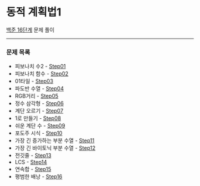 # 동적 계획법1
[백준 16단계](https://www.acmicpc.net/step/16) 문제 풀이

---

### 문제 목록

- 피보나치 수2 - [Step01](https://github.com/StudyForCoding/BEAKJOON/tree/master/16_DynamicProgramming1/Step01/README.md)
- 피보나치 함수 - [Step02](https://github.com/StudyForCoding/BEAKJOON/tree/master/16_DynamicProgramming1/Step02/README.md)
- 01타일 - [Step03](https://github.com/StudyForCoding/BEAKJOON/tree/master/16_DynamicProgramming1/Step03/README.md)
- 파도반 수열 - [Step04](https://github.com/StudyForCoding/BEAKJOON/tree/master/16_DynamicProgramming1/Step04/README.md)
- RGB거리 - [Step05](https://github.com/StudyForCoding/BEAKJOON/tree/master/16_DynamicProgramming1/Step05/README.md)
- 정수 삼각형 - [Step06](https://github.com/StudyForCoding/BEAKJOON/tree/master/16_DynamicProgramming1/Step06/README.md)
- 계단 오르기 - [Step07](https://github.com/StudyForCoding/BEAKJOON/tree/master/16_DynamicProgramming1/Step07/README.md)
- 1로 만들기 - [Step08](https://github.com/StudyForCoding/BEAKJOON/tree/master/16_DynamicProgramming1/Step08/README.md)
- 쉬운 계단 수 - [Step09](https://github.com/StudyForCoding/BEAKJOON/tree/master/16_DynamicProgramming1/Step09/README.md)
- 포도주 시식 - [Step10](https://github.com/StudyForCoding/BEAKJOON/tree/master/16_DynamicProgramming1/Step10/README.md)
- 가장 긴 증가하는 부분 수열 - [Step11](https://github.com/StudyForCoding/BEAKJOON/tree/master/16_DynamicProgramming1/Step11/README.md)
- 가장 긴 바이토닉 부분 수열 - [Step12](https://github.com/StudyForCoding/BEAKJOON/tree/master/16_DynamicProgramming1/Step12/README.md)
- 전깃줄 - [Step13](https://github.com/StudyForCoding/BEAKJOON/tree/master/16_DynamicProgramming1/Step13/README.md)
- LCS - [Step14](https://github.com/StudyForCoding/BEAKJOON/tree/master/16_DynamicProgramming1/Step14/README.md)
- 연속합 - [Step15](https://github.com/StudyForCoding/BEAKJOON/tree/master/16_DynamicProgramming1/Step15/README.md)
- 평범한 배낭 - [Step16](https://github.com/StudyForCoding/BEAKJOON/tree/master/16_DynamicProgramming1/Step16/README.md)

